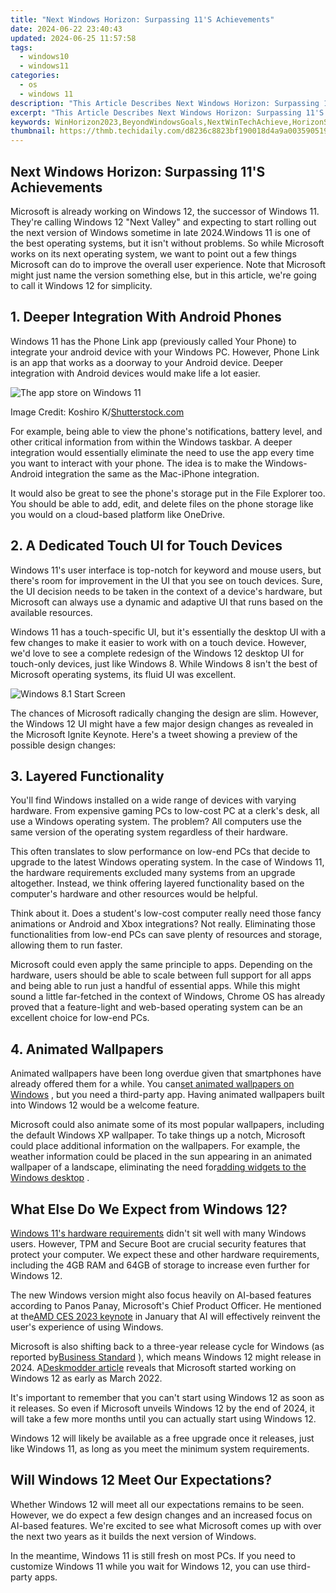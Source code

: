 ```yaml
---
title: "Next Windows Horizon: Surpassing 11'S Achievements"
date: 2024-06-22 23:40:43
updated: 2024-06-25 11:57:58
tags:
  - windows10
  - windows11
categories:
  - os
  - windows 11
description: "This Article Describes Next Windows Horizon: Surpassing 11'S Achievements"
excerpt: "This Article Describes Next Windows Horizon: Surpassing 11'S Achievements"
keywords: WinHorizon2023,BeyondWindowsGoals,NextWinTechAchieve,HorizonSurpass11,WindowsInnovationEdge,SurpassingWinTargets,AheadOfWindowsWin
thumbnail: https://thmb.techidaily.com/d8236c8823bf190018d4a9a0035905199e51992e3c45e7b977770451483aa69d.jpg
---
```


## Next Windows Horizon: Surpassing 11'S Achievements

 Microsoft is already working on Windows 12, the successor of Windows 11\. They're calling Windows 12 "Next Valley" and expecting to start rolling out the next version of Windows sometime in late 2024.Windows 11 is one of the best operating systems, but it isn't without problems. So while Microsoft works on its next operating system, we want to point out a few things Microsoft can do to improve the overall user experience. Note that Microsoft might just name the version something else, but in this article, we're going to call it Windows 12 for simplicity.

## 1\. Deeper Integration With Android Phones

 Windows 11 has the Phone Link app (previously called Your Phone) to integrate your android device with your Windows PC. However, Phone Link is an app that works as a doorway to your Android device. Deeper integration with Android devices would make life a lot easier.

![The app store on Windows 11](https://static1.makeuseofimages.com/wordpress/wp-content/uploads/2022/01/windows-android-release-date-featured.jpg)

 Image Credit: Koshiro K/[Shutterstock.com](https://www.shutterstock.com/image-photo/kumamoto-japan-oct-3-2021-new-2051415032)

 For example, being able to view the phone's notifications, battery level, and other critical information from within the Windows taskbar. A deeper integration would essentially eliminate the need to use the app every time you want to interact with your phone. The idea is to make the Windows-Android integration the same as the Mac-iPhone integration.

 It would also be great to see the phone's storage put in the File Explorer too. You should be able to add, edit, and delete files on the phone storage like you would on a cloud-based platform like OneDrive.

## 2\. A Dedicated Touch UI for Touch Devices

 Windows 11's user interface is top-notch for keyword and mouse users, but there's room for improvement in the UI that you see on touch devices. Sure, the UI decision needs to be taken in the context of a device's hardware, but Microsoft can always use a dynamic and adaptive UI that runs based on the available resources.

 Windows 11 has a touch-specific UI, but it's essentially the desktop UI with a few changes to make it easier to work with on a touch device. However, we'd love to see a complete redesign of the Windows 12 desktop UI for touch-only devices, just like Windows 8\. While Windows 8 isn't the best of Microsoft operating systems, its fluid UI was excellent.

![Windows 8.1 Start Screen](https://static1.makeuseofimages.com/wordpress/wp-content/uploads/2014/05/windows-8.1-start-screen-application-tiles.png)

 The chances of Microsoft radically changing the design are slim. However, the Windows 12 UI might have a few major design changes as revealed in the Microsoft Ignite Keynote. Here's a tweet showing a preview of the possible design changes:

## 3\. Layered Functionality

 You'll find Windows installed on a wide range of devices with varying hardware. From expensive gaming PCs to low-cost PC at a clerk's desk, all use a Windows operating system. The problem? All computers use the same version of the operating system regardless of their hardware.

 This often translates to slow performance on low-end PCs that decide to upgrade to the latest Windows operating system. In the case of Windows 11, the hardware requirements excluded many systems from an upgrade altogether. Instead, we think offering layered functionality based on the computer's hardware and other resources would be helpful.

 Think about it. Does a student's low-cost computer really need those fancy animations or Android and Xbox integrations? Not really. Eliminating those functionalities from low-end PCs can save plenty of resources and storage, allowing them to run faster.

 Microsoft could even apply the same principle to apps. Depending on the hardware, users should be able to scale between full support for all apps and being able to run just a handful of essential apps. While this might sound a little far-fetched in the context of Windows, Chrome OS has already proved that a feature-light and web-based operating system can be an excellent choice for low-end PCs.

## 4\. Animated Wallpapers

 Animated wallpapers have been long overdue given that smartphones have already offered them for a while. You can[set animated wallpapers on Windows](https://www.makeuseof.com/tag/set-live-wallpapers-animated-desktop-backgrounds-windows/) , but you need a third-party app. Having animated wallpapers built into Windows 12 would be a welcome feature.

 Microsoft could also animate some of its most popular wallpapers, including the default Windows XP wallpaper. To take things up a notch, Microsoft could place additional information on the wallpapers. For example, the weather information could be placed in the sun appearing in an animated wallpaper of a landscape, eliminating the need for[adding widgets to the Windows desktop](https://www.makeuseof.com/windows-11-add-widgets-desktop/) .

## What Else Do We Expect from Windows 12?

[Windows 11's hardware requirements](https://www.makeuseof.com/can-your-pc-run-windows-11/) didn't sit well with many Windows users. However, TPM and Secure Boot are crucial security features that protect your computer. We expect these and other hardware requirements, including the 4GB RAM and 64GB of storage to increase even further for Windows 12.

 The new Windows version might also focus heavily on AI-based features according to Panos Panay, Microsoft's Chief Product Officer. He mentioned at the[AMD CES 2023 keynote](https://www.amd.com/en/events/ces) in January that AI will effectively reinvent the user's experience of using Windows.

 Microsoft is also shifting back to a three-year release cycle for Windows (as reported by[Business Standard](https://www.business-standard.com/article/technology/microsoft-likely-to-unveil-windows-12-in-2024-may-see-branding-change-122071600359%5F1.html) ), which means Windows 12 might release in 2024\. A[Deskmodder article](https://www.deskmodder.de/blog/2022/02/20/windows-12-microsoft-beginnt-ab-maerz-mit-der-arbeit/) reveals that Microsoft started working on Windows 12 as early as March 2022.

 It's important to remember that you can't start using Windows 12 as soon as it releases. So even if Microsoft unveils Windows 12 by the end of 2024, it will take a few more months until you can actually start using Windows 12.

 Windows 12 will likely be available as a free upgrade once it releases, just like Windows 11, as long as you meet the minimum system requirements.

## Will Windows 12 Meet Our Expectations?

 Whether Windows 12 will meet all our expectations remains to be seen. However, we do expect a few design changes and an increased focus on AI-based features. We're excited to see what Microsoft comes up with over the next two years as it builds the next version of Windows.

 In the meantime, Windows 11 is still fresh on most PCs. If you need to customize Windows 11 while you wait for Windows 12, you can use third-party apps.


<ins class="adsbygoogle"
     style="display:block"
     data-ad-format="autorelaxed"
     data-ad-client="ca-pub-7571918770474297"
     data-ad-slot="1223367746"></ins>



<ins class="adsbygoogle"
     style="display:block"
     data-ad-client="ca-pub-7571918770474297"
     data-ad-slot="8358498916"
     data-ad-format="auto"
     data-full-width-responsive="true"></ins>
